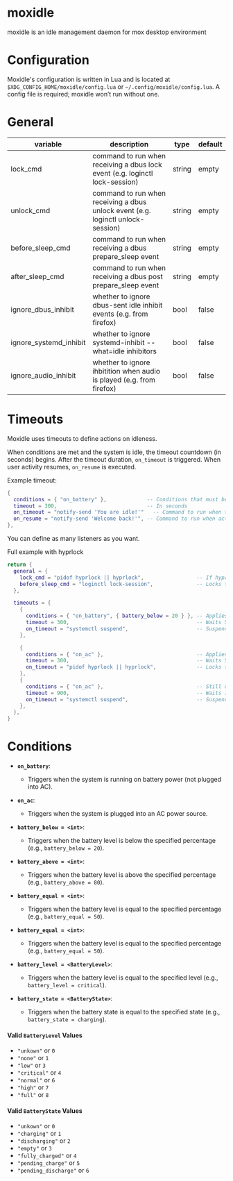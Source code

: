 # moxidle

moxidle is an idle management daemon for mox desktop environment

# Configuration

Moxidle's configuration is written in Lua and is located at `$XDG_CONFIG_HOME/moxidle/config.lua`
or `~/.config/moxidle/config.lua`. A config file is required; moxidle won’t run without one.

# General

| variable               | description                                                                      | type   | default |
| ---------------------- | -------------------------------------------------------------------------------- | ------ | ------- |
| lock_cmd               | command to run when receiving a dbus lock event (e.g. loginctl lock-session)     | string | empty   |
| unlock_cmd             | command to run when receiving a dbus unlock event (e.g. loginctl unlock-session) | string | empty   |
| before_sleep_cmd       | command to run when receiving a dbus prepare_sleep event                         | string | empty   |
| after_sleep_cmd        | command to run when receiving a dbus post prepare_sleep event                    | string | empty   |
| ignore_dbus_inhibit    | whether to ignore dbus-sent idle inhibit events (e.g. from firefox)              | bool   | false   |
| ignore_systemd_inhibit | whether to ignore systemd-inhibit --what=idle inhibitors                         | bool   | false   |
| ignore_audio_inhibit   | whether to ignore ihbitition when audio is played (e.g. from firefox)            | bool   | false   |

# Timeouts

Moxidle uses timeouts to define actions on idleness.

When conditions are met and the system is idle, the timeout countdown (in seconds) begins. After the timeout duration, `on_timeout` is triggered. When user activity resumes, `on_resume` is executed.

Example timeout:

```lua
{
  conditions = { "on_battery" },             -- Conditions that must be fullfilled for timeout to begin
  timeout = 300,                             -- In seconds
  on_timeout = "notify-send 'You are idle!'"   -- Command to run when timeout has passed.
  on_resume = "notify-send 'Welcome back!'", -- Command to run when activity is detected after timeout has fired.
},
```

You can define as many listeners as you want.

Full example with hyprlock

```lua
return {
  general = {
    lock_cmd = "pidof hyprlock || hyprlock",                 -- If hyprlock isn't running, start it. Prevents multiple instances.
    before_sleep_cmd = "loginctl lock-session",              -- Locks the session before the system sleeps.
  },

  timeouts = {
    {
      conditions = { "on_battery", { battery_below = 20 } }, -- Applies when on battery and battery is below 20%.
      timeout = 300,                                         -- Waits 5 minutes (300 seconds) of inactivity.
      on_timeout = "systemctl suspend",                      -- Suspends the system when timeout hits.
    },

    {
      conditions = { "on_ac" },                              -- Applies when plugged into AC power.
      timeout = 300,                                         -- Waits 5 minutes.
      on_timeout = "pidof hyprlock || hyprlock",             -- Locks the screen if not already locked.
    },
    {
      conditions = { "on_ac" },                              -- Still on AC power.
      timeout = 900,                                         -- Waits 15 minutes.
      on_timeout = "systemctl suspend",                      -- Suspends the system after 15 minutes of inactivity.
    },
  },
}
```

# Conditions

- **`on_battery`**:
  - Triggers when the system is running on battery power (not plugged into AC).

- **`on_ac`**:
  - Triggers when the system is plugged into an AC power source.

- **`battery_below = <int>`**:
  - Triggers when the battery level is below the specified percentage (e.g., `battery_below = 20`).

- **`battery_above = <int>`**:
  - Triggers when the battery level is above the specified percentage (e.g., `battery_above = 80`).

- **`battery_equal = <int>`**:
  - Triggers when the battery level is equal to the specified percentage (e.g., `battery_equal = 50`).

- **`battery_equal = <int>`**:
  - Triggers when the battery level is equal to the specified percentage (e.g., `battery_equal = 50`).

- **`battery_level = <BatteryLevel>`**:
  - Triggers when the battery level is equal to the specified level (e.g., `battery_level = critical`).

- **`battery_state = <BatteryState>`**:
  - Triggers when the battery state is equal to the specified state (e.g., `battery_state = charging`).

#### Valid `BatteryLevel` Values

- `"unkown"` or `0`
- `"none"` or `1`
- `"low"` or `3`
- `"critical"` or `4`
- `"normal"` or `6`
- `"high"` or `7`
- `"full"` or `8`

#### Valid `BatteryState` Values

- `"unkown"` or `0`
- `"charging"` or `1`
- `"discharging"` or `2`
- `"empty"` or `3`
- `"fully_charged"` or `4`
- `"pending_charge"` or `5`
- `"pending_discharge"` or `6`
